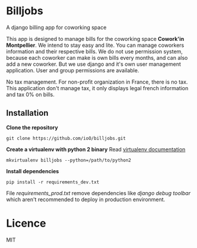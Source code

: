 Billjobs
========

A django billing app for coworking space

This app is designed to manage bills for the coworking space **Cowork'in Montpellier**.
We intend to stay easy and lite. You can manage coworkers information and their respective bills.
We do not use permission system, because each coworker can make is own bills every months, and can also add a new 
coworker. But we use django and it's own user management application. User and group permissions are available.

No tax management. For non-profit organization in France, there is no tax. This application don't manage tax, it only 
displays legal french information and tax 0% on bills.

Installation
------------

**Clone the repository**

    git clone https://github.com/ioO/billjobs.git

**Create a virtualenv with python 2 binary**
Read [virtualenv documentation](http://virtualenvwrapper.readthedocs.org/en/latest/ "Virtualenv")

    mkvirtualenv billjobs --python=/path/to/python2

**Install dependencies**

    pip install -r requirements_dev.txt

File *requirements_prod.txt* remove dependencies like *django debug toolbar* which aren't recommended to deploy in 
production environment.


Licence
=======

MIT
